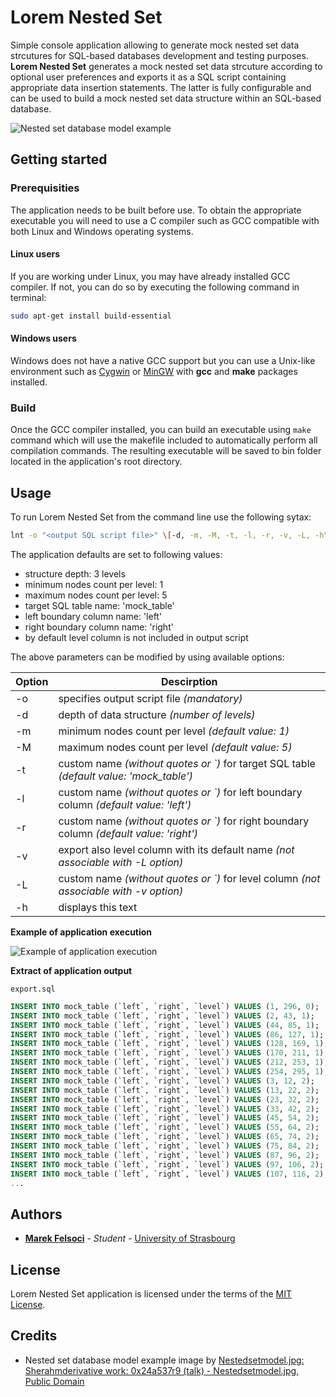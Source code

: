 # Lorem Nested Set

Simple console application allowing to generate mock nested set data strcutures for SQL-based databases development and testing purposes. **Lorem Nested Set** generates a mock nested set data strcuture according to optional user preferences and exports it as a SQL script containing appropriate data insertion statements. The latter is fully configurable and can be used to build a mock nested set data structure within an SQL-based database. 

![Nested set database model example](https://image.ibb.co/bU5mta/Nested_Set_Model_Ex.png)

## Getting started

### Prerequisities

The application needs to be built before use. To obtain the appropriate executable you will need to use a C compiler such as GCC compatible with both Linux and Windows operating systems.

#### Linux users

If you are working under Linux, you may have already installed GCC compiler. If not, you can do so by executing the following command in terminal:

```bash
sudo apt-get install build-essential
```

#### Windows users

Windows does not have a native GCC support but you can use a Unix-like environment such as [Cygwin](https://www.cygwin.com) or [MinGW](www.mingw.org) with **gcc** and **make** packages installed.

### Build

Once the GCC compiler installed, you can build an executable using ``make`` command which will use the makefile included to automatically perform all compilation commands. The resulting executable will be saved to bin folder located in the application's root directory.

## Usage

To run Lorem Nested Set from the command line use the following sytax:

```bash
lnt -o "<output SQL script file>" \[-d, -m, -M, -t, -l, -r, -v, -L, -h\]
```
	
The application defaults are set to following values:
* structure depth:					3 levels
* minimum nodes count per level:	1
* maximum nodes count per level:	5
* target SQL table name:			'mock_table'
* left boundary column name:		'left'
* right boundary column name:		'right'
* by default level column is not included in output script

The above parameters can be modified by using available options:

| Option | Descirption |
| ------ | ----------- |
| -o | specifies output script file *(mandatory)* |
| -d | depth of data structure *(number of levels)*
| -m | minimum nodes count per level *(default value: 1)* |
| -M | maximum nodes count per level *(default value: 5)* |
| -t | custom name *(without quotes or \`)* for target SQL table *(default value: 'mock_table')* |
| -l | custom name *(without quotes or \`)* for left boundary column *(default value: 'left')* |
| -r | custom name *(without quotes or \`)* for right boundary column *(default value: 'right')* |
| -v | export also level column with its default name *(not associable with -L option)* |
| -L | custom name *(without quotes or \`)* for level column *(not associable with -v option)* |
| -h | displays this text |

**Example of application execution**

![Example of application execution](https://preview.ibb.co/jMKeDa/LNSEx.png)

**Extract of application output**

``export.sql``

```sql
INSERT INTO mock_table (`left`, `right`, `level`) VALUES (1, 296, 0);
INSERT INTO mock_table (`left`, `right`, `level`) VALUES (2, 43, 1);
INSERT INTO mock_table (`left`, `right`, `level`) VALUES (44, 85, 1);
INSERT INTO mock_table (`left`, `right`, `level`) VALUES (86, 127, 1);
INSERT INTO mock_table (`left`, `right`, `level`) VALUES (128, 169, 1);
INSERT INTO mock_table (`left`, `right`, `level`) VALUES (170, 211, 1);
INSERT INTO mock_table (`left`, `right`, `level`) VALUES (212, 253, 1);
INSERT INTO mock_table (`left`, `right`, `level`) VALUES (254, 295, 1);
INSERT INTO mock_table (`left`, `right`, `level`) VALUES (3, 12, 2);
INSERT INTO mock_table (`left`, `right`, `level`) VALUES (13, 22, 2);
INSERT INTO mock_table (`left`, `right`, `level`) VALUES (23, 32, 2);
INSERT INTO mock_table (`left`, `right`, `level`) VALUES (33, 42, 2);
INSERT INTO mock_table (`left`, `right`, `level`) VALUES (45, 54, 2);
INSERT INTO mock_table (`left`, `right`, `level`) VALUES (55, 64, 2);
INSERT INTO mock_table (`left`, `right`, `level`) VALUES (65, 74, 2);
INSERT INTO mock_table (`left`, `right`, `level`) VALUES (75, 84, 2);
INSERT INTO mock_table (`left`, `right`, `level`) VALUES (87, 96, 2);
INSERT INTO mock_table (`left`, `right`, `level`) VALUES (97, 106, 2);
INSERT INTO mock_table (`left`, `right`, `level`) VALUES (107, 116, 2);
...
```

## Authors

* [**Marek Felsoci**](http://www.marekonline.eu) - *Student* - [University of Strasbourg](https://www.unistra.fr)

## License

Lorem Nested Set application is licensed under the terms of the [MIT License](https://opensource.org/licenses/MIT).

## Credits

* Nested set database model example image by [Nestedsetmodel.jpg: Sherahmderivative work: 0x24a537r9 (talk) - Nestedsetmodel.jpg, Public Domain](https://commons.wikimedia.org/w/index.php?curid=10979293)
